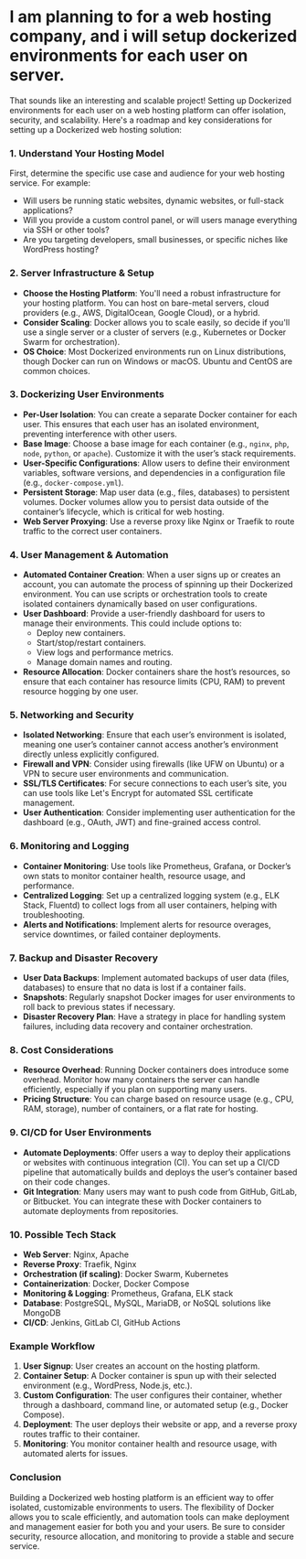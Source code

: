 # I am planning to for a web hosting company, and i will setup dockerized environments for each user on server.


That sounds like an interesting and scalable project! Setting up Dockerized environments for each user on a web hosting platform can offer isolation, security, and scalability. Here's a roadmap and key considerations for setting up a Dockerized web hosting solution:

### 1. **Understand Your Hosting Model**
   First, determine the specific use case and audience for your web hosting service. For example:
   - Will users be running static websites, dynamic websites, or full-stack applications?
   - Will you provide a custom control panel, or will users manage everything via SSH or other tools?
   - Are you targeting developers, small businesses, or specific niches like WordPress hosting?

### 2. **Server Infrastructure & Setup**
   - **Choose the Hosting Platform**: You'll need a robust infrastructure for your hosting platform. You can host on bare-metal servers, cloud providers (e.g., AWS, DigitalOcean, Google Cloud), or a hybrid.
   - **Consider Scaling**: Docker allows you to scale easily, so decide if you'll use a single server or a cluster of servers (e.g., Kubernetes or Docker Swarm for orchestration).
   - **OS Choice**: Most Dockerized environments run on Linux distributions, though Docker can run on Windows or macOS. Ubuntu and CentOS are common choices.

### 3. **Dockerizing User Environments**
   - **Per-User Isolation**: You can create a separate Docker container for each user. This ensures that each user has an isolated environment, preventing interference with other users.
   - **Base Image**: Choose a base image for each container (e.g., `nginx`, `php`, `node`, `python`, or `apache`). Customize it with the user’s stack requirements.
   - **User-Specific Configurations**: Allow users to define their environment variables, software versions, and dependencies in a configuration file (e.g., `docker-compose.yml`).
   - **Persistent Storage**: Map user data (e.g., files, databases) to persistent volumes. Docker volumes allow you to persist data outside of the container’s lifecycle, which is critical for web hosting.
   - **Web Server Proxying**: Use a reverse proxy like Nginx or Traefik to route traffic to the correct user containers.

### 4. **User Management & Automation**
   - **Automated Container Creation**: When a user signs up or creates an account, you can automate the process of spinning up their Dockerized environment. You can use scripts or orchestration tools to create isolated containers dynamically based on user configurations.
   - **User Dashboard**: Provide a user-friendly dashboard for users to manage their environments. This could include options to:
     - Deploy new containers.
     - Start/stop/restart containers.
     - View logs and performance metrics.
     - Manage domain names and routing.
   - **Resource Allocation**: Docker containers share the host’s resources, so ensure that each container has resource limits (CPU, RAM) to prevent resource hogging by one user.

### 5. **Networking and Security**
   - **Isolated Networking**: Ensure that each user’s environment is isolated, meaning one user’s container cannot access another’s environment directly unless explicitly configured.
   - **Firewall and VPN**: Consider using firewalls (like UFW on Ubuntu) or a VPN to secure user environments and communication.
   - **SSL/TLS Certificates**: For secure connections to each user’s site, you can use tools like Let's Encrypt for automated SSL certificate management.
   - **User Authentication**: Consider implementing user authentication for the dashboard (e.g., OAuth, JWT) and fine-grained access control.

### 6. **Monitoring and Logging**
   - **Container Monitoring**: Use tools like Prometheus, Grafana, or Docker’s own stats to monitor container health, resource usage, and performance.
   - **Centralized Logging**: Set up a centralized logging system (e.g., ELK Stack, Fluentd) to collect logs from all user containers, helping with troubleshooting.
   - **Alerts and Notifications**: Implement alerts for resource overages, service downtimes, or failed container deployments.

### 7. **Backup and Disaster Recovery**
   - **User Data Backups**: Implement automated backups of user data (files, databases) to ensure that no data is lost if a container fails.
   - **Snapshots**: Regularly snapshot Docker images for user environments to roll back to previous states if necessary.
   - **Disaster Recovery Plan**: Have a strategy in place for handling system failures, including data recovery and container orchestration.

### 8. **Cost Considerations**
   - **Resource Overhead**: Running Docker containers does introduce some overhead. Monitor how many containers the server can handle efficiently, especially if you plan on supporting many users.
   - **Pricing Structure**: You can charge based on resource usage (e.g., CPU, RAM, storage), number of containers, or a flat rate for hosting.

### 9. **CI/CD for User Environments**
   - **Automate Deployments**: Offer users a way to deploy their applications or websites with continuous integration (CI). You can set up a CI/CD pipeline that automatically builds and deploys the user’s container based on their code changes.
   - **Git Integration**: Many users may want to push code from GitHub, GitLab, or Bitbucket. You can integrate these with Docker containers to automate deployments from repositories.

### 10. **Possible Tech Stack**
   - **Web Server**: Nginx, Apache
   - **Reverse Proxy**: Traefik, Nginx
   - **Orchestration (if scaling)**: Docker Swarm, Kubernetes
   - **Containerization**: Docker, Docker Compose
   - **Monitoring & Logging**: Prometheus, Grafana, ELK stack
   - **Database**: PostgreSQL, MySQL, MariaDB, or NoSQL solutions like MongoDB
   - **CI/CD**: Jenkins, GitLab CI, GitHub Actions

### Example Workflow
1. **User Signup**: User creates an account on the hosting platform.
2. **Container Setup**: A Docker container is spun up with their selected environment (e.g., WordPress, Node.js, etc.).
3. **Custom Configuration**: The user configures their container, whether through a dashboard, command line, or automated setup (e.g., Docker Compose).
4. **Deployment**: The user deploys their website or app, and a reverse proxy routes traffic to their container.
5. **Monitoring**: You monitor container health and resource usage, with automated alerts for issues.

### Conclusion
Building a Dockerized web hosting platform is an efficient way to offer isolated, customizable environments to users. The flexibility of Docker allows you to scale efficiently, and automation tools can make deployment and management easier for both you and your users. Be sure to consider security, resource allocation, and monitoring to provide a stable and secure service.
